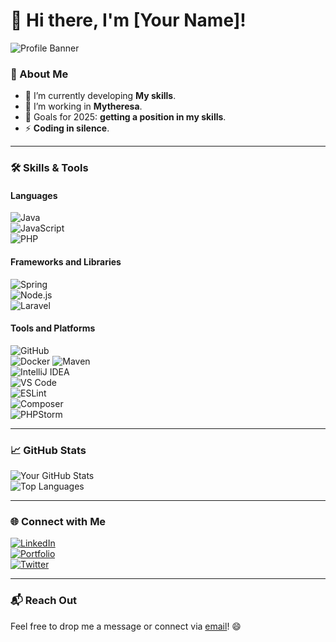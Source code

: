 # 👋 Hi there, I'm [Your Name]!

![Profile Banner](https://via.placeholder.com/1200x300?text=Welcome+to+my+GitHub+Profile!)

### 🚀 About Me

- 🌱 I’m currently developing **My skills**.
- 💼 I’m working in **Mytheresa**.
- 🎯 Goals for 2025: **getting a position in my skills**.
- ⚡  **Coding in silence**.

---

### 🛠️ Skills & Tools

#### **Languages**  
![Java](https://img.shields.io/badge/-Java-007396?style=for-the-badge&logo=java&logoColor=white)  
![JavaScript](https://img.shields.io/badge/-JavaScript-F7DF1E?style=for-the-badge&logo=javascript&logoColor=black)  
![PHP](https://img.shields.io/badge/-PHP-777BB4?style=for-the-badge&logo=php&logoColor=white)

#### **Frameworks and Libraries**    
  ![Spring](https://img.shields.io/badge/-Spring-6DB33F?style=for-the-badge&logo=spring&logoColor=white)   
  ![Node.js](https://img.shields.io/badge/-Node.js-339933?style=for-the-badge&logo=node.js&logoColor=white)    
  ![Laravel](https://img.shields.io/badge/-Laravel-FF2D20?style=for-the-badge&logo=laravel&logoColor=white)

#### **Tools and Platforms**  
![GitHub](https://img.shields.io/badge/-GitHub-181717?style=for-the-badge&logo=github)  
![Docker](https://img.shields.io/badge/-Docker-2496ED?style=for-the-badge&logo=docker&logoColor=white) 
![Maven](https://img.shields.io/badge/-Maven-C71A36?style=for-the-badge&logo=apache-maven&logoColor=white)  
![IntelliJ IDEA](https://img.shields.io/badge/-IntelliJ_IDEA-000000?style=for-the-badge&logo=intellij-idea&logoColor=white)   
![VS Code](https://img.shields.io/badge/-VS_Code-007ACC?style=for-the-badge&logo=visual-studio-code&logoColor=white)  
![ESLint](https://img.shields.io/badge/-ESLint-4B32C3?style=for-the-badge&logo=eslint&logoColor=white)   
![Composer](https://img.shields.io/badge/-Composer-885630?style=for-the-badge&logo=composer&logoColor=white)  
![PHPStorm](https://img.shields.io/badge/-PHPStorm-000000?style=for-the-badge&logo=phpstorm&logoColor=white)

---

### 📈 GitHub Stats

![Your GitHub Stats](https://github-readme-stats.vercel.app/api?username=yourusername&show_icons=true&theme=radical)  
![Top Languages](https://github-readme-stats.vercel.app/api/top-langs/?username=yourusername&layout=compact&theme=radical)

---

### 🌐 Connect with Me

[![LinkedIn](https://img.shields.io/badge/-LinkedIn-blue?style=for-the-badge&logo=linkedin)](https://linkedin.com/in/yourprofile)  
[![Portfolio](https://img.shields.io/badge/-Portfolio-black?style=for-the-badge)](https://yourportfolio.com)  
[![Twitter](https://img.shields.io/badge/-Twitter-1DA1F2?style=for-the-badge&logo=twitter&logoColor=white)](https://twitter.com/yourprofile)

---

### 📬 Reach Out

Feel free to drop me a message or connect via [email](mailto:your.email@example.com)! 😄
